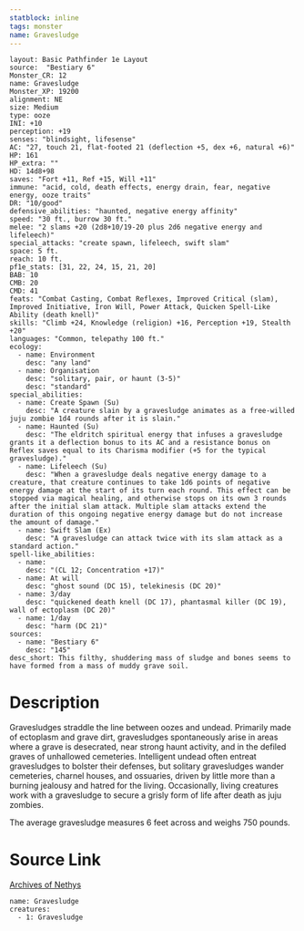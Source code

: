 ```yaml
---
statblock: inline
tags: monster
name: Gravesludge
---
```

```statblock
layout: Basic Pathfinder 1e Layout
source:  "Bestiary 6"
Monster_CR: 12
name: Gravesludge
Monster_XP: 19200
alignment: NE
size: Medium
type: ooze
INI: +10
perception: +19
senses: "blindsight, lifesense"
AC: "27, touch 21, flat-footed 21 (deflection +5, dex +6, natural +6)"
HP: 161
HP_extra: ""
HD: 14d8+98
saves: "Fort +11, Ref +15, Will +11"
immune: "acid, cold, death effects, energy drain, fear, negative energy, ooze traits"
DR: "10/good"
defensive_abilities: "haunted, negative energy affinity"
speed: "30 ft., burrow 30 ft."
melee: "2 slams +20 (2d8+10/19-20 plus 2d6 negative energy and lifeleech)"
special_attacks: "create spawn, lifeleech, swift slam"
space: 5 ft.
reach: 10 ft.
pf1e_stats: [31, 22, 24, 15, 21, 20]
BAB: 10
CMB: 20
CMD: 41
feats: "Combat Casting, Combat Reflexes, Improved Critical (slam), Improved Initiative, Iron Will, Power Attack, Quicken Spell-Like Ability (death knell)"
skills: "Climb +24, Knowledge (religion) +16, Perception +19, Stealth +20"
languages: "Common, telepathy 100 ft."
ecology:
  - name: Environment
    desc: "any land"
  - name: Organisation
    desc: "solitary, pair, or haunt (3-5)"
    desc: "standard"
special_abilities:
  - name: Create Spawn (Su)
    desc: "A creature slain by a gravesludge animates as a free-willed juju zombie 1d4 rounds after it is slain."
  - name: Haunted (Su)
    desc: "The eldritch spiritual energy that infuses a gravesludge grants it a deflection bonus to its AC and a resistance bonus on Reflex saves equal to its Charisma modifier (+5 for the typical gravesludge)."
  - name: Lifeleech (Su)
    desc: "When a gravesludge deals negative energy damage to a creature, that creature continues to take 1d6 points of negative energy damage at the start of its turn each round. This effect can be stopped via magical healing, and otherwise stops on its own 3 rounds after the initial slam attack. Multiple slam attacks extend the duration of this ongoing negative energy damage but do not increase the amount of damage."
  - name: Swift Slam (Ex)
    desc: "A gravesludge can attack twice with its slam attack as a standard action."
spell-like_abilities:
  - name:
    desc: "(CL 12; Concentration +17)"
  - name: At will
    desc: "ghost sound (DC 15), telekinesis (DC 20)"
  - name: 3/day
    desc: "quickened death knell (DC 17), phantasmal killer (DC 19), wall of ectoplasm (DC 20)"
  - name: 1/day
    desc: "harm (DC 21)"
sources:
  - name: "Bestiary 6"
    desc: "145"
desc_short: This filthy, shuddering mass of sludge and bones seems to have formed from a mass of muddy grave soil.
```
# Description
Gravesludges straddle the line between oozes and undead. Primarily made of ectoplasm and grave dirt, gravesludges spontaneously arise in areas where a grave is desecrated, near strong haunt activity, and in the defiled graves of unhallowed cemeteries. Intelligent undead often entreat gravesludges to bolster their defenses, but solitary gravesludges wander cemeteries, charnel houses, and ossuaries, driven by little more than a burning jealousy and hatred for the living. Occasionally, living creatures work with a gravesludge to secure a grisly form of life after death as juju zombies. 

The average gravesludge measures 6 feet across and weighs 750 pounds.
# Source Link
[Archives of Nethys](https://aonprd.com/MonsterDisplay.aspx?ItemName=Gravesludge)
```encounter-table
name: Gravesludge
creatures:
  - 1: Gravesludge
```
